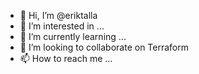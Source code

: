 - 👋 Hi, I’m @eriktalla
- 👀 I’m interested in ...
- 🌱 I’m currently learning ...
- 💞️ I’m looking to collaborate on Terraform
- 📫 How to reach me ...

<!---
eriktalla/eriktalla is a ✨ special ✨ repository because its `README.md` (this file) appears on your GitHub profile.
You can click the Preview link to take a look at your changes.
--->
